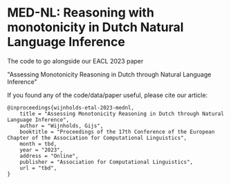 # MED-NL: Reasoning with monotonicity in Dutch Natural Language Inference

The code to go alongside our EACL 2023 paper

"Assessing Monotonicity Reasoning in Dutch through Natural Language Inference"

If you found any of the code/data/paper useful, please cite our article:

```
@inproceedings{wijnholds-etal-2023-mednl,
    title = "Assessing Monotonicity Reasoning in Dutch through Natural Language Inference",
    author = "Wijnholds, Gijs",
    booktitle = "Proceedings of the 17th Conference of the European Chapter of the Association for Computational Linguistics",
    month = tbd,
    year = "2023",
    address = "Online",
    publisher = "Association for Computational Linguistics",
    url = "tbd",
}
```
